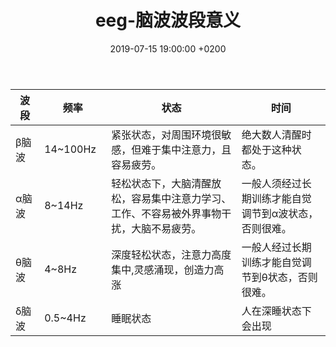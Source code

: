 ﻿---
layout: post
title:  "eeg-脑波波段意义"
date:   2019-07-15 19:00:00 +0200
categories: matlab
---

波     段|频率|状态|时间|
-|-|-|-  
β脑波 |14~100Hz   | 紧张状态，对周围环境很敏感，但难于集中注意力，且容易疲劳。|绝大数人清醒时都处于这种状态。  
α脑波 | 8~14Hz | 轻松状态下，大脑清醒放松，容易集中注意力学习、工作、不容易被外界事物干扰，大脑不易疲劳。| 一般人须经过长期训练才能自觉调节到α波状态，否则很难。  
θ脑波 | 4~8Hz | 深度轻松状态，注意力高度集中,灵感涌现，创造力高涨| 一般人经过长期训练才能自觉调节到θ状态，否则很难。  
δ脑波 |0.5~4Hz|睡眠状态|人在深睡状态下会出现
